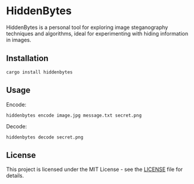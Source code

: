 # HiddenBytes

HiddenBytes is a personal tool for exploring image steganography techniques and algorithms, ideal for experimenting with hiding information in images.

## Installation

```shell
cargo install hiddenbytes
```

## Usage

Encode:

```shell
hiddenbytes encode image.jpg message.txt secret.png
```

Decode:

```shell
hiddenbytes decode secret.png
```

## License

This project is licensed under the MIT License - see the [LICENSE](https://github.com/Kremilly/HiddenBytes/blob/main/LICENSE) file for details.
